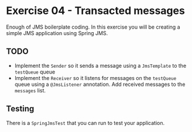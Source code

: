 # Exercise 04 - Transacted messages

Enough of JMS boilerplate coding. In this exercise you will be creating a simple JMS application using Spring JMS.

## TODO

* Implement the `Sender` so it sends a message using a `JmsTemplate` to the `testQueue` queue
* Implement the `Receiver` so it listens for messages on the `testQueue` queue using a `@JmsListener` annotation. Add received messages to the `messages` list.

## Testing

There is a `SpringJmsTest` that you can run to test your application.